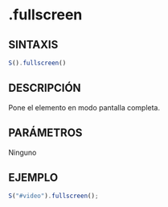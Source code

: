 # .fullscreen

## SINTAXIS
```javascript
S().fullscreen()
```

## DESCRIPCIÓN
Pone el elemento en modo pantalla completa.

## PARÁMETROS
Ninguno

## EJEMPLO
```javascript
S("#video").fullscreen();
```